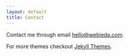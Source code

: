 ```yaml
---
layout: default
title: Contact
---
```


Contact me through email [hello@webjeda.com](mailto:hello@webjeda.com).

For more themes checkout [Jekyll Themes](https://jekyll-themes.com).